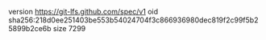 version https://git-lfs.github.com/spec/v1
oid sha256:218d0ee251403be553b54024704f3c866936980dec819f2c99f5b25899b2ce6b
size 7299
